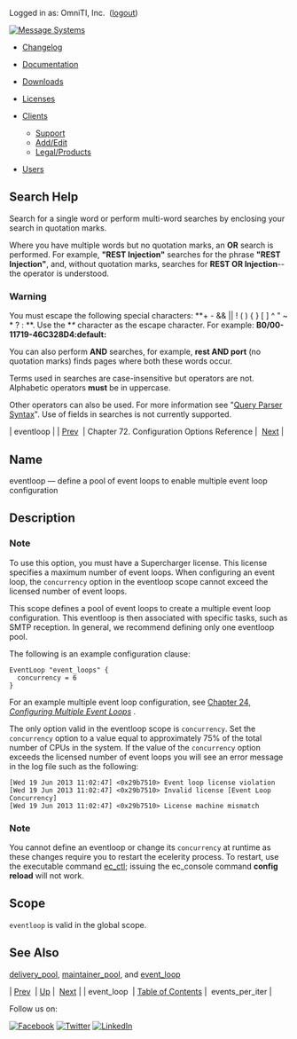 Logged in as: OmniTI, Inc.  ([logout](https://support.messagesystems.com/logout.php))

[![Message Systems](https://support.messagesystems.com/images/ms-white205.png)](https://support.messagesystems.com/start.php) 

*   [Changelog](https://support.messagesystems.com/start.php?show=changelog)
*   [Documentation](https://support.messagesystems.com/docs/)
*   [Downloads](https://support.messagesystems.com/start.php)

*   [Licenses](https://support.messagesystems.com/license_summary.php)
*   <a href="">Clients</a>
    *   [Support](https://support.messagesystems.com/cs.php)
    *   [Add/Edit](https://support.messagesystems.com/edit_client.php)
    *   [Legal/Products](https://support.messagesystems.com/edit_products.php)
*   [Users](https://support.messagesystems.com/edit_customer.php)

## Search Help

Search for a single word or perform multi-word searches by enclosing your search in quotation marks.

Where you have multiple words but no quotation marks, an **OR** search is performed. For example, **"REST Injection"** searches for the phrase **"REST Injection"**, and, without quotation marks, searches for **REST OR Injection**--the operator is understood.

### Warning

You must escape the following special characters: **+ - && || ! ( ) { } [ ] ^ " ~ * ? : \**. Use the **\** character as the escape character. For example: **B0/00-11719-46C328D4\:default\:**

You can also perform **AND** searches, for example, **rest AND port** (no quotation marks) finds pages where both these words occur.

Terms used in searches are case-insensitive but operators are not. Alphabetic operators **must** be in uppercase.

Other operators can also be used. For more information see "[Query Parser Syntax](https://lucene.apache.org/core/old_versioned_docs/versions/3_0_0/queryparsersyntax.html)". Use of fields in searches is not currently supported.

| eventloop |
| [Prev](config.ref.event_loop.php)  | Chapter 72. Configuration Options Reference |  [Next](conf.ref.events_per_iter.php) |

<a name="config.ref.eventloop"></a>
## Name

eventloop — define a pool of event loops to enable multiple event loop configuration

<a name="idp24605520"></a>
## Description

### Note

To use this option, you must have a Supercharger license. This license specifies a maximum number of event loops. When configuring an event loop, the `concurrency` option in the eventloop scope cannot exceed the licensed number of event loops.

This scope defines a pool of event loops to create a multiple event loop configuration. This eventloop is then associated with specific tasks, such as SMTP reception. In general, we recommend defining only one eventloop pool.

The following is an example configuration clause:

```
EventLoop "event_loops" {
  concurrency = 6
}
```

For an example multiple event loop configuration, see [Chapter 24, *Configuring Multiple Event Loops*](multi_event_loops.php "Chapter 24. Configuring Multiple Event Loops") .

The only option valid in the eventloop scope is `concurrency`. Set the `concurrency` option to a value equal to approximately 75% of the total number of CPUs in the system. If the value of the `concurrency` option exceeds the licensed number of event loops you will see an error message in the log file such as the following:

```
[Wed 19 Jun 2013 11:02:47] <0x29b7510> Event loop license violation
[Wed 19 Jun 2013 11:02:47] <0x29b7510> Invalid license [Event Loop
Concurrency]
[Wed 19 Jun 2013 11:02:47] <0x29b7510> License machine mismatch
```

### Note

You cannot define an eventloop or change its `concurrency` at runtime as these changes require you to restart the ecelerity process. To restart, use the executable command [ec_ctl](executable.ec_ctl.php "ec_ctl"); issuing the ec_console command **config reload**        will not work.

<a name="idp24616448"></a>
## Scope

`eventloop` is valid in the global scope.

<a name="idp24618256"></a>
## See Also

[delivery_pool](config.ref.delivery_pool.php "delivery_pool"), [maintainer_pool](config.ref.maintainer_pool.php "maintainer_pool"), and [event_loop](config.ref.event_loop.php "event_loop")

| [Prev](config.ref.event_loop.php)  | [Up](config.options.ref.php) |  [Next](conf.ref.events_per_iter.php) |
| event_loop  | [Table of Contents](index.php) |  events_per_iter |

Follow us on:

[![Facebook](https://support.messagesystems.com/images/icon-facebook.png)](http://www.facebook.com/messagesystems) [![Twitter](https://support.messagesystems.com/images/icon-twitter.png)](http://twitter.com/#!/MessageSystems) [![LinkedIn](https://support.messagesystems.com/images/icon-linkedin.png)](http://www.linkedin.com/company/message-systems)